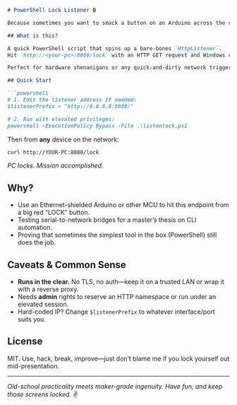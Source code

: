 ````markdown
# PowerShell Lock Listener 🔒

Because sometimes you want to smack a button on an Arduino across the room and have your workstation slam-shut **right now**.

## What is this?

A quick PowerShell script that spins up a bare-bones `HttpListener`.  
Hit `http://<your-pc>:8080/lock` with an HTTP GET request and Windows calls `rundll32.exe user32.dll,LockWorkStation`—instantly locking the session.

Perfect for hardware shenanigans or any quick-and-dirty network trigger where “security theatre” isn’t the point, speed is.

## Quick Start

```powershell
# 1. Edit the listener address if needed:
$listenerPrefix = "http://0.0.0.0:8080/"

# 2. Run with elevated privileges:
powershell -ExecutionPolicy Bypass -File .\listenlock.ps1
````

Then from **any** device on the network:

```bash
curl http://YOUR-PC:8080/lock
```

*PC locks. Mission accomplished.*

## Why?

* Use an Ethernet-shielded Arduino or other MCU to hit this endpoint from a big red “LOCK” button.
* Testing serial-to-network bridges for a master’s thesis on CLI automation.
* Proving that sometimes the simplest tool in the box (PowerShell) still does the job.

## Caveats & Common Sense

* **Runs in the clear.** No TLS, no auth—keep it on a trusted LAN or wrap it with a reverse proxy.
* Needs **admin** rights to reserve an HTTP namespace or run under an elevated session.
* Hard-coded IP? Change `$listenerPrefix` to whatever interface/port suits you.

## License

MIT. Use, hack, break, improve—just don’t blame me if you lock yourself out mid-presentation.

---

*Old-school practicality meets maker-grade ingenuity. Have fun, and keep those screens locked.* ✌️
